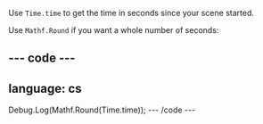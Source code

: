 Use `Time.time` to get the time in seconds since your scene started.

Use `Mathf.Round` if you want a whole number of seconds:

--- code ---
---
language: cs
---
Debug.Log(Mathf.Round(Time.time)); --- /code ---

